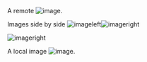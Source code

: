 A remote ![image](http://placehold.it/350x150).

Images side by side 
![imageleft](http://placehold.it/100x150/0000FF)![imageright](http://placehold.it/100x150/00FFFF)

![imageright](http://placehold.it/100x150/00FFFF "cyan")

A local image ![image](sampleimage.jpg).
